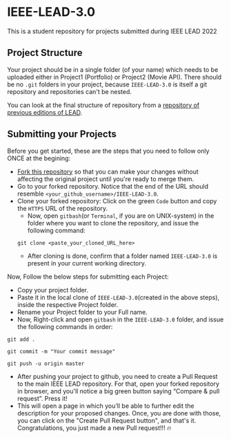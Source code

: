 # IEEE-LEAD-3.0

This is a student repository for projects submitted during IEEE LEAD 2022

## Project Structure

Your project should be in a single folder (of your name) which needs to be uploaded either in Project1 (Portfolio) or Project2 (Movie API). There should be no `.git` folders in your project, because `IEEE-LEAD-3.0` is itself a git repository and repositories can't be nested. 

You can look at the final structure of repository from a [repository of previous editions of LEAD](https://github.com/ieeebitmesra/IEEE-LEAD-2.0).  

## Submitting your Projects

Before you get started, these are the steps that you need to follow only ONCE at the begining:
- [Fork this repository](https://docs.github.com/en/github/getting-started-with-github/fork-a-repo#fork-an-example-repository) so that you can make your changes without affecting the original project until you're ready to merge them.
- Go to your forked repository. Notice that the end of the URL should resemble `<your_github_username>/IEEE-LEAD-3.0`.
- Clone your forked repository: Click on the green `Code` button and copy the `HTTPS` URL of the repository.
    - Now, open `gitbash`(or `Terminal`, if you are on UNIX-system) in the folder where you want to clone the repository, and issue the following command:
    ```
    git clone <paste_your_cloned_URL_here>
    ```
    - After cloning is done, confirm that a folder named `IEEE-LEAD-3.0` is present in your current working directory.


Now, Follow the below steps for submitting each Project:
- Copy your project folder.
- Paste it in the local clone of `IEEE-LEAD-3.0`(created in the above steps), inside the respective Project folder.
- Rename your Project folder to your Full name.
- Now, Right-click and open `gitbash` in the `IEEE-LEAD-3.0` folder, and issue the following commands in order:
```
git add .

git commit -m "Your commit message"

git push -u origin master
```
- After pushing your project to github, you need to create a Pull Request to the main IEEE LEAD repository. For that, open your forked repository in browser, and you'll notice a big green button saying “Compare & pull request”. Press it!
- This will open a page in which you’ll be able to further edit the description for your proposed changes. Once, you are done with those, you can click on the "Create Pull Request button", and that's it.
 Congratulations, you just made a new Pull request!!! :fire:
